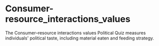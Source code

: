 # Consumer-resource_interactions_values
The Consumer–resource interactions values Political Quiz measures individuals' political taste, including material eaten and feeding strategy.
